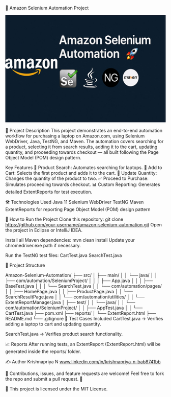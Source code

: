 🛒 Amazon Selenium Automation Project

![Banner](https://raw.githubusercontent.com/kichu2000/Amazon-Automation-Testing/master/banner.jpg)

📜 Project Description
This project demonstrates an end-to-end automation workflow for purchasing a laptop on Amazon.com, using Selenium WebDriver, Java, TestNG, and Maven.
The automation covers searching for a product, selecting it from search results, adding it to the cart, updating quantity, and proceeding towards checkout — all built following the Page Object Model (POM) design pattern.

Key Features
🔎 Product Search: Automates searching for laptops.
🛒 Add to Cart: Selects the first product and adds it to the cart.
🔄 Update Quantity: Changes the quantity of the product to two.
✅ Proceed to Purchase: Simulates proceeding towards checkout.
📊 Custom Reporting: Generates detailed ExtentReports for test execution.

🛠️ Technologies Used
Java 11
Selenium WebDriver
TestNG
Maven
ExtentReports for reporting
Page Object Model (POM) design pattern

🚀 How to Run the Project
Clone this repository:
git clone https://github.com/your-username/amazon-selenium-automation.git
Open the project in Eclipse or IntelliJ IDEA.

Install all Maven dependencies:
mvn clean install
Update your chromedriver.exe path if necessary.

Run the TestNG test files:
CartTest.java
SearchTest.java

📂 Project Structure

Amazon-Selenium-Automation/ ├── src/ │ ├── main/ │ │ └── java/ │ │ ├── com/automation/SeleniumProject/ │ │ │ ├── App.java │ │ │ ├── BaseTest.java │ │ │ └── SearchTest.java │ │ └── com/automation/pages/ │ │ ├── HomePage.java │ │ ├── ProductPage.java │ │ └── SearchResultPage.java │ │ └── com/automation/utilities/ │ │ └── ExtentReportManager.java │ ├── test/ │ │ └── java/ │ │ └── com/automation/SeleniumProject/ │ │ ├── AppTest.java │ │ └── CartTest.java ├── pom.xml ├── reports/ │ └── ExtentReport.html ├── README.md └── .gitignore
🧪 Test Cases Included
CartTest.java → Verifies adding a laptop to cart and updating quantity.

SearchTest.java → Verifies product search functionality.

📈 Reports
After running tests, an ExtentReport (ExtentReport.html) will be generated inside the reports/ folder.

✍️ Author
Krishnapriya N
www.linkedin.com/in/krishnapriya-n-bab8741bb

📣 Contributions, issues, and feature requests are welcome!
Feel free to fork the repo and submit a pull request. 🤝

📜 This project is licensed under the MIT License.

